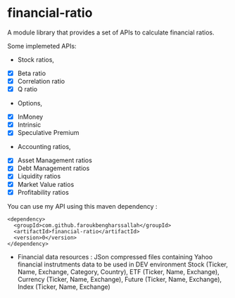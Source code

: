 financial-ratio
==========================

A module library that provides a set of APIs to calculate financial ratios.

Some implemeted APIs: 

- Stock ratios, 
- [x] Beta ratio
- [x] Correlation ratio
- [x] Q ratio 

- Options, 
- [x] InMoney 
- [x] Intrinsic
- [x] Speculative Premium

- Accounting ratios,
- [x] Asset Management ratios
- [x] Debt Management ratios
- [x] Liquidity ratios
- [x] Market Value ratios
- [x] Profitability ratios

 You can use my API using this maven dependency : 
 
  ```
<dependency>
    <groupId>com.github.faroukbengharssallah</groupId>
    <artifactId>financial-ratio</artifactId>
    <version>0</version>
</dependency>
```
- Financial data resources : JSon compressed files containing Yahoo financial instrutments data to be used in DEV environment 
  Stock (Ticker, Name, Exchange, Category, Country),
  ETF (Ticker, Name, Exchange),
  Currency (Ticker, Name, Exchange),
  Future (Ticker, Name, Exchange),
  Index (Ticker, Name, Exchange)

